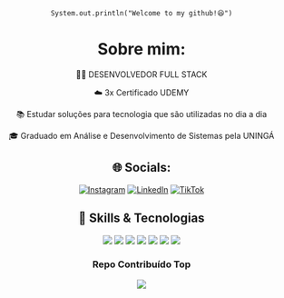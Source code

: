 <div align="center">
<code>System.out.println("Welcome to my github!😆")</code>


# Sobre mim:
👨‍💻 DESENVOLVEDOR FULL STACK 

☁️ 3x Certificado UDEMY

📚 Estudar soluções para tecnologia que são utilizadas no dia a dia

🎓 Graduado em Análise e Desenvolvimento de Sistemas pela UNINGÁ


## 🌐 Socials:
[![Instagram](https://img.shields.io/badge/Instagram-%23E4405F.svg?logo=Instagram&logoColor=white)](https://instagram.com/luizzhsa) [![LinkedIn](https://img.shields.io/badge/LinkedIn-%230077B5.svg?logo=linkedin&logoColor=white)](https://linkedin.com/in/luizhsa) [![TikTok](https://img.shields.io/badge/TikTok-%23000000.svg?logo=TikTok&logoColor=white)](https://tiktok.com/@luizz.hsa) 


## 🚀 Skills & Tecnologias

<div align="center">
  <img src="https://img.shields.io/badge/JavaScript-F7DF1E?logo=javascript&logoColor=black&style=for-the-badge" />
  <img src="https://img.shields.io/badge/Node.js-339933?logo=node.js&logoColor=white&style=for-the-badge" />
  <img src="https://img.shields.io/badge/Electron-47848F?logo=electron&logoColor=white&style=for-the-badge" />
  <img src="https://img.shields.io/badge/Express.js-000000?logo=express&logoColor=white&style=for-the-badge" />
  <img src="https://img.shields.io/badge/HTML5-E34F26?logo=html5&logoColor=white&style=for-the-badge" />
  <img src="https://img.shields.io/badge/CSS3-1572B6?logo=css3&logoColor=white&style=for-the-badge" />
  <img src="https://img.shields.io/badge/SQLite-003B57?logo=sqlite&logoColor=white&style=for-the-badge" />
</div>


### Repo Contribuído Top
![](https://github-contributor-stats.vercel.app/api?username=LuizzHSA&limit=5&theme=tokyonight&combine_all_yearly_contributions=true)

<!-- Proudly created with GPRM ( https://gprm.itsvg.in ) -->

